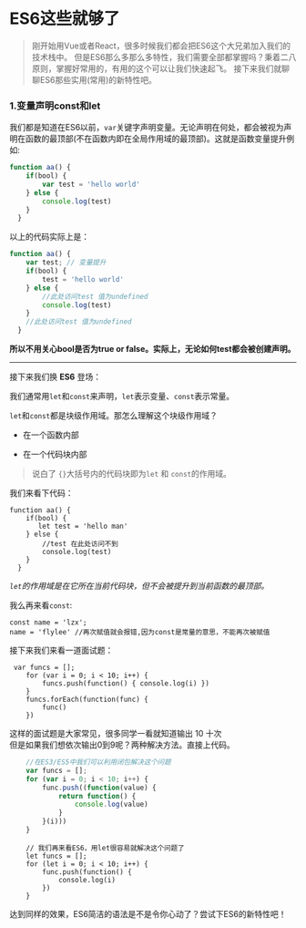# ES6这些就够了

> 刚开始用Vue或者React，很多时候我们都会把ES6这个大兄弟加入我们的技术栈中。
> 但是ES6那么多那么多特性，我们需要全部都掌握吗？秉着二八原则，掌握好常用的，有用的这个可以让我们快速起飞。 
> 接下来我们就聊聊ES6那些实用(常用)的新特性吧。

### 1.变量声明const和let

我们都是知道在ES6以前，`var`关键字声明变量。无论声明在何处，都会被视为声明在函数的最顶部(不在函数内即在全局作用域的最顶部)。这就是函数变量提升例如:

```javascript
function aa() {
    if(bool) {
        var test = 'hello world'
    } else {
        console.log(test)
    }
  }
```

以上的代码实际上是：

```javascript
function aa() {
    var test; // 变量提升
    if(bool) {
        test = 'hello world'
    } else {
        //此处访问test 值为undefined
        console.log(test)
    }
    //此处访问test 值为undefined
  }
```
**所以不用关心bool是否为true or false。实际上，无论如何test都会被创建声明。**  

***

接下来我们换 __ES6__ 登场：  

我们通常用`let`和`const`来声明，`let`表示变量、`const`表示常量。 
 
`let`和`const`都是块级作用域。那怎么理解这个块级作用域？

* 在一个函数内部  

* 在一个代码块内部

> 说白了 `{}`大括号内的代码块即为`let` 和 `const`的作用域。

我们来看下代码：  

```ecmascript 6
function aa() {
    if(bool) {
       let test = 'hello man'
    } else {
        //test 在此处访问不到
        console.log(test)
    }
  }
```

*`let`的作用域是在它所在当前代码块，但不会被提升到当前函数的最顶部。*  

我么再来看`const`:

```ecmascript 6
const name = 'lzx';
name = 'flylee' //再次赋值就会报错,因为const是常量的意思，不能再次被赋值
```
接下来我们来看一道面试题：  

```ecmascript 6
 var funcs = [];
    for (var i = 0; i < 10; i++) {
        funcs.push(function() { console.log(i) })
    }
    funcs.forEach(function(func) {
        func()
    })
```

这样的面试题是大家常见，很多同学一看就知道输出 10 十次  
但是如果我们想依次输出0到9呢？两种解决方法。直接上代码。

```javascript
    //在ES3/ES5中我们可以利用闭包解决这个问题
    var funcs = [];
    for (var i = 0; i < 10; i++) {
        func.push((function(value) {
            return function() {
                console.log(value)
            }
        }(i)))
    }
```
```ecmascript 6
    // 我们再来看ES6，用let很容易就解决这个问题了
    let funcs = [];
    for (let i = 0; i < 10; i++) {
        func.push(function() {
            console.log(i)
        })
    }
```
达到同样的效果，ES6简洁的语法是不是令你心动了？尝试下ES6的新特性吧！

